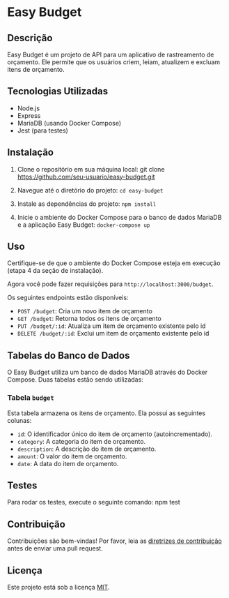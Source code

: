 # Easy Budget

## Descrição

Easy Budget é um projeto de API para um aplicativo de rastreamento de orçamento. Ele permite que os usuários criem, leiam, atualizem e excluam itens de orçamento.

## Tecnologias Utilizadas

- Node.js
- Express
- MariaDB (usando Docker Compose)
- Jest (para testes)

## Instalação

1. Clone o repositório em sua máquina local:
git clone https://github.com/seu-usuario/easy-budget.git

2. Navegue até o diretório do projeto:
``cd easy-budget``

3. Instale as dependências do projeto:
``npm install``

4. Inicie o ambiente do Docker Compose para o banco de dados MariaDB e a aplicação Easy Budget:
``docker-compose up``

## Uso

Certifique-se de que o ambiente do Docker Compose esteja em execução (etapa 4 da seção de instalação).

Agora você pode fazer requisições para `http://localhost:3000/budget`.

Os seguintes endpoints estão disponíveis:

- `POST /budget`: Cria um novo item de orçamento
- `GET /budget`: Retorna todos os itens de orçamento
- `PUT /budget/:id`: Atualiza um item de orçamento existente pelo id
- `DELETE /budget/:id`: Exclui um item de orçamento existente pelo id

## Tabelas do Banco de Dados

O Easy Budget utiliza um banco de dados MariaDB através do Docker Compose. Duas tabelas estão sendo utilizadas:

### Tabela `budget`

Esta tabela armazena os itens de orçamento. Ela possui as seguintes colunas:

- `id`: O identificador único do item de orçamento (autoincrementado).
- `category`: A categoria do item de orçamento.
- `description`: A descrição do item de orçamento.
- `amount`: O valor do item de orçamento.
- `date`: A data do item de orçamento.

## Testes

Para rodar os testes, execute o seguinte comando:
npm test

## Contribuição

Contribuições são bem-vindas! Por favor, leia as [diretrizes de contribuição](CONTRIBUTING.md) antes de enviar uma pull request.

## Licença

Este projeto está sob a licença [MIT](LICENSE.md).